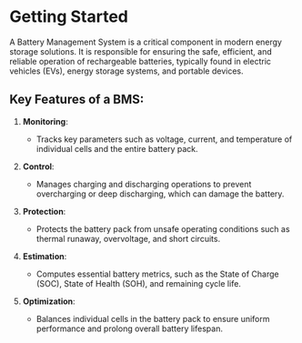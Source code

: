 # Getting Started

A Battery Management System is a critical component in modern energy storage solutions. It is responsible for ensuring the safe, efficient, and reliable operation of rechargeable batteries, typically found in electric vehicles (EVs), energy storage systems, and portable devices.

## Key Features of a BMS:

1. **Monitoring**:
   - Tracks key parameters such as voltage, current, and temperature of individual cells and the entire battery pack.
   
2. **Control**:
   - Manages charging and discharging operations to prevent overcharging or deep discharging, which can damage the battery.

3. **Protection**:
   - Protects the battery pack from unsafe operating conditions such as thermal runaway, overvoltage, and short circuits.

4. **Estimation**:
   - Computes essential battery metrics, such as the State of Charge (SOC), State of Health (SOH), and remaining cycle life.

5. **Optimization**:
   - Balances individual cells in the battery pack to ensure uniform performance and prolong overall battery lifespan.
